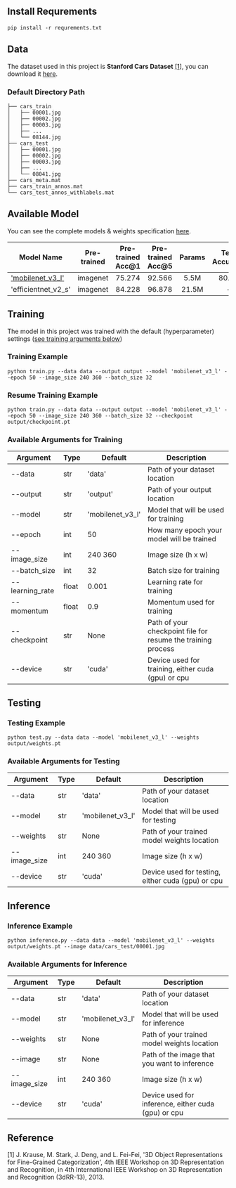 ## Install Requrements

````console
pip install -r requrements.txt
````

## Data

The dataset used in this project is **Stanford Cars Dataset** [[1]](#ref_1), you can download it [here](http://ai.stanford.edu/~jkrause/cars/car_dataset.html).

### Default Directory Path

```
├── cars_train
│   ├── 00001.jpg
│   ├── 00002.jpg
│   ├── 00003.jpg
│   ├── ...
│   └── 08144.jpg
├── cars_test
│   ├── 00001.jpg
│   ├── 00002.jpg
│   ├── 00003.jpg
│   ├── ...
│   └── 08041.jpg
├── cars_meta.mat
├── cars_train_annos.mat
└── cars_test_annos_withlabels.mat
```

## Available Model

You can see the complete models & weights specification [here](https://pytorch.org/vision/stable/models.html#table-of-all-available-classification-weights).

| Model Name | Pre-trained | Pre-trained Acc@1 | Pre-trained Acc@5 | Params | Test Accuracy |
| ---------- | :----------: | :----------------: | :----------------: | :------: | :-------------: |
| ['mobilenet_v3_l'](output/mobilenet_v3_l/weights.pt) | imagenet | 75.274 | 92.566 | 5.5M | 80.54 |
| 'efficientnet_v2_s' | imagenet | 84.228 | 96.878 | 21.5M | - |

## Training

The model in this project was trained with the default (hyperparameter) settings ([see training arguments below](#training_arguments))

### Training Example

```console
python train.py --data data --output output --model 'mobilenet_v3_l' --epoch 50 --image_size 240 360 --batch_size 32
```

### Resume Training Example

```console
python train.py --data data --output output --model 'mobilenet_v3_l' --epoch 50 --image_size 240 360 --batch_size 32 --checkpoint output/checkpoint.pt
```

### <p id='training_arguments'>Available Arguments for Training</p>

| Argument | Type | Default | Description |
| -------- | ---- | ------- | ----------- |
| --data | str | 'data' | Path of your dataset location |
| --output | str | 'output' | Path of your output location |
| --model | str | 'mobilenet_v3_l' | Model that will be used for training |
| --epoch | int | 50 | How many epoch your model will be trained |
| --image_size | int | 240 360 | Image size (h x w) |
| --batch_size | int | 32 | Batch size for training |
| --learning_rate | float | 0.001 | Learning rate for training |
| --momentum | float | 0.9 | Momentum used for training |
| --checkpoint | str | None | Path of your checkpoint file for resume the training process|
| --device | str | 'cuda' | Device used for training, either cuda (gpu) or cpu |

## Testing

### Testing Example

```console
python test.py --data data --model 'mobilenet_v3_l' --weights output/weights.pt
```

### Available Arguments for Testing

| Argument | Type | Default | Description |
| -------- | ---- | ------- | ----------- |
| --data | str | 'data' | Path of your dataset location |
| --model | str | 'mobilenet_v3_l' | Model that will be used for testing |
| --weights | str | None | Path of your trained model weights location |
| --image_size | int | 240 360 | Image size (h x w) |
| --device | str | 'cuda' | Device used for testing, either cuda (gpu) or cpu |

## Inference

### Inference Example

```console
python inference.py --data data --model 'mobilenet_v3_l' --weights output/weights.pt --image data/cars_test/00001.jpg
```

### Available Arguments for Inference

| Argument | Type | Default | Description |
| -------- | ---- | ------- | ----------- |
| --data | str | 'data' | Path of your dataset location |
| --model | str | 'mobilenet_v3_l' | Model that will be used for inference |
| --weights | str | None | Path of your trained model weights location |
| --image | str | None | Path of the image that you want to inference |
| --image_size | int | 240 360 | Image size (h x w) |
| --device | str | 'cuda' | Device used for inference, either cuda (gpu) or cpu |

## Reference
<a id='ref_1'>[1]</a> 
J. Krause, M. Stark, J. Deng, and L. Fei-Fei,
'3D Object Representations for Fine-Grained Categorization', 
4th IEEE Workshop on 3D Representation and Recognition, in 4th International IEEE Workshop on 3D Representation and Recognition (3dRR-13), 2013.
